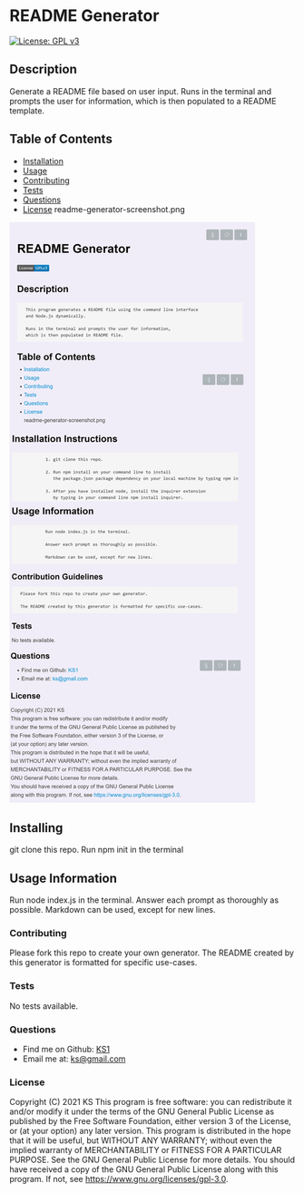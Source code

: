 # README Generator
[![License: GPL v3](https://img.shields.io/badge/License-GPLv3-blue.svg)](https://www.gnu.org/licenses/gpl-3.0)
## Description
Generate a README file based on user input. 
      Runs in the terminal and prompts the user for information, 
      which is then populated to a README template.
## Table of Contents
* [Installation](#Installation)
* [Usage](#Usage)
* [Contributing](#Contributing)
* [Tests](#Tests)
* [Questions](#Questions)
* [License](#License)
readme-generator-screenshot.png

![Screenshot](readme-generator-screenshot.png)
## Installing
git clone this repo. Run npm init in the terminal
## Usage Information
Run node index.js in the terminal.
                Answer each prompt as thoroughly as possible. 
                Markdown can be used, except for new lines.
### Contributing
Please fork this repo to create your own generator. 
      The README created by this generator is formatted for specific use-cases.
### Tests
No tests available.
### Questions
- Find me on Github: [KS1](https://github.com/KS1)
- Email me at: ks@gmail.com
### License
Copyright (C) 2021 KS
This program is free software: you can redistribute it and/or modify
it under the terms of the GNU General Public License as published by
the Free Software Foundation, either version 3 of the License, or
(at your option) any later version.
This program is distributed in the hope that it will be useful,
but WITHOUT ANY WARRANTY; without even the implied warranty of
MERCHANTABILITY or FITNESS FOR A PARTICULAR PURPOSE.  See the
GNU General Public License for more details.
You should have received a copy of the GNU General Public License
along with this program.  If not, see https://www.gnu.org/licenses/gpl-3.0.